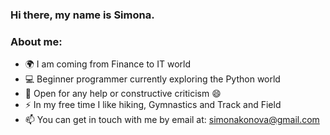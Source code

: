 ### Hi there, my name is Simona. 
   ### About me:
-  🌍 I am coming from Finance to IT world
-  💻 Beginner programmer currently exploring the Python world
-  🌱 Open for any help or constructive criticism 😄
-  ⚡ In my free time I like hiking, Gymnastics and Track and Field
-  📫 You can get in touch with me by email at: simonakonova@gmail.com
